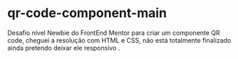 # qr-code-component-main
 Desafio nível Newbie do FrontEnd Mentor para criar um componente QR code, cheguei a resolução com HTML e CSS, não está totalmente finalizado ainda pretendo deixar ele responsivo .
